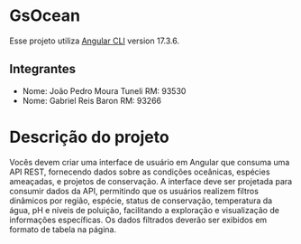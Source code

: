 # GsOcean
Esse projeto utiliza [Angular CLI](https://github.com/angular/angular-cli) version 17.3.6.

## Integrantes
- Nome: João Pedro Moura Tuneli      RM: 93530
- Nome: Gabriel Reis Baron           RM: 93266

# Descrição do projeto
Vocês devem criar uma interface de usuário em Angular que consuma uma API REST, fornecendo dados sobre as condições oceânicas, espécies ameaçadas, e projetos de conservação. A interface deve ser projetada para consumir dados da API, permitindo que os usuários realizem filtros dinâmicos por região, espécie, status de conservação, temperatura da água, pH e níveis de poluição, facilitando a exploração e visualização de informações específicas. Os dados filtrados deverão ser exibidos em formato de tabela na página.
